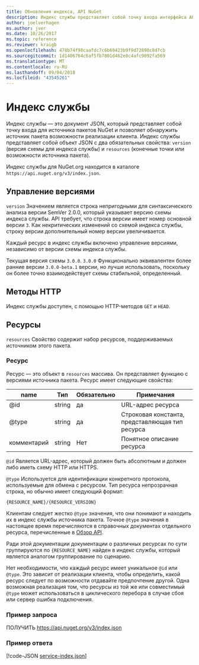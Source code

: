 ```yaml
---
title: Обновления индекса, API NuGet
description: Индекс службы представляет собой точку входа интерфейса API HTTP NuGet и перечисляет возможности сервера.
author: joelverhagen
ms.author: jver
ms.date: 10/26/2017
ms.topic: reference
ms.reviewer: kraigb
ms.openlocfilehash: 478b74f98caafdc7c6b69423b9f9d72890c8d7cb
ms.sourcegitcommit: 1d1406764c6af5fb7801d462e0c4afc9092fa569
ms.translationtype: MT
ms.contentlocale: ru-RU
ms.lasthandoff: 09/04/2018
ms.locfileid: "43545261"
---
```

# <a name="service-index"></a>Индекс службы

Индекс службы — это документ JSON, который представляет собой точку входа для источника пакетов NuGet и позволяет обнаружить источник пакета возможности реализации клиента. Индекс службы представляет собой объект JSON с два обязательных свойства: `version` (версия схемы для индекса службы) и `resources` (конечные точки или возможности источника пакета).

Индекс службы для NuGet.org находится в каталоге `https://api.nuget.org/v3/index.json`.

## <a name="versioning"></a>Управление версиями

`version` Значением является строка непригодными для синтаксического анализа версии SemVer 2.0.0, который указывает версию схемы индекса службы. API требует, что строка версии имеет номер основной версии `3`. Как некритических изменений со схемой индекса службы, строку версии дополнительный номер версии увеличивается.

Каждый ресурс в индекс службы включено управление версиями, независимо от версии схемы индекса службы.

Текущая версия схемы `3.0.0`. `3.0.0` Функционально эквивалентен более ранние версии `3.0.0-beta.1` версии, но лучше использовать, поскольку он более точно взаимодействует схемы стабильной, определенный.

## <a name="http-methods"></a>Методы HTTP

Индекс службы доступен, с помощью HTTP-методов `GET` и `HEAD`.

## <a name="resources"></a>Ресурсы

`resources` Свойство содержит набор ресурсов, поддерживаемых источником этого пакета.

### <a name="resource"></a>Ресурс

Ресурс — это объект в `resources` массива. Он представляет функцию с версиями источника пакета. Ресурс имеет следующие свойства:

name          | Тип   | Обязательно | Примечания
------------- | ------ | -------- | -----
@id           | string | да      | URL-адрес ресурса
@type         | string | да      | Строковая константа, представляющая тип ресурса
комментарий       | string | Нет       | Понятное описание ресурса

`@id` Является URL-адрес, который должен быть абсолютным и должен либо иметь схему HTTP или HTTPS.

`@type` Используется для идентификации конкретного протокола, используемые для обмена с ресурсом. Тип ресурса непрозрачная строка, но обычно имеет следующий формат:

    {RESOURCE_NAME}/{RESOURCE_VERSION}

Клиентам следует жестко `@type` значения, что они понимают и находить их в индекс службы источника пакета. Точное `@type` значения в настоящее время перечисляются в справочных документах отдельного ресурса, перечисленные в [Обзор API](overview.md#resources-and-schema).

Ради этой документации документации о различных ресурсах по сути группируются по `{RESOURCE_NAME}` найден в индекс службы, который является аналогом группирование по сценарию. 

Нет необходимости, что каждый ресурс имеет уникальное `@id` или `@type`. Это зависит от реализации клиента, чтобы определить, какой ресурс следует по возможности отдавайте предпочтение другой. Одна возможная реализация том, что ресурсы из той же или совместимый `@type` может использоваться в циклического перебора в случае сбоя или сервер ошибка подключения.

### <a name="sample-request"></a>Пример запроса

ПОЛУЧИТЬ https://api.nuget.org/v3/index.json

### <a name="sample-response"></a>Пример ответа

[!code-JSON [service-index.json](./_data/service-index.json)]
